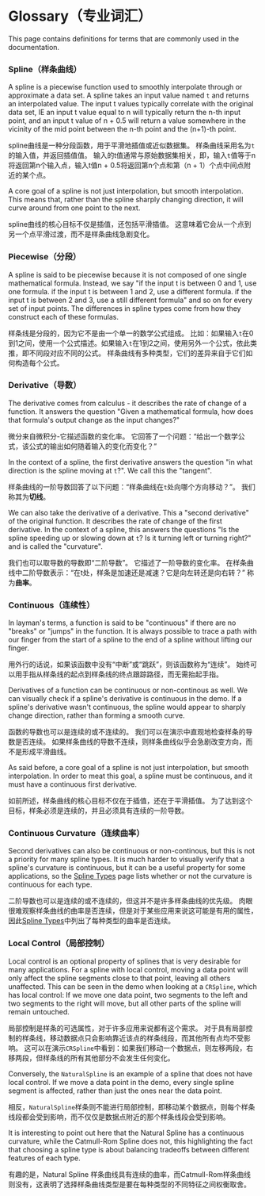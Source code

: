 Glossary（专业词汇）
=============

This page contains definitions for terms that are commonly used in the documentation.

### Spline（样条曲线）
A spline is a piecewise function used to smoothly interpolate through or approximate a data set. A spline takes an input value named `t` and returns an interpolated value. The input t values typically correlate with the original data set, IE an input t value equal to n will typically return the n-th input point, and an input t value of n + 0.5 will return a value somewhere in the vicinity of the mid point between the n-th point and the (n+1)-th point.

spline曲线是一种分段函数，用于平滑地插值或近似数据集。 样条曲线采用名为`t`的输入值，并返回插值值。 输入的t值通常与原始数据集相关，即，输入`t`值等于n将返回第n个输入点，输入t值n + 0.5将返回第n个点和第（n + 1）个点中间点附近的某个点。

A core goal of a spline is not just interpolation, but smooth interpolation. This means that, rather than the spline sharply changing direction, it will curve around from one point to the next.

spline曲线的核心目标不仅是插值，还包括平滑插值。 这意味着它会从一个点到另一个点平滑过渡，而不是样条曲线急剧变化。

### Piecewise（分段）
A spline is said to be piecewise because it is not composed of one single mathematical formula. Instead, we say "if the input t is between 0 and 1, use one formula. if the input t is between 1 and 2, use a different formula. if the input t is between 2 and 3, use a still different formula" and so on for every set of input points. The differences in spline types come from how they construct each of these formulas.

样条线是分段的，因为它不是由一个单一的数学公式组成。 比如：如果输入`t`在0到1之间，使用一个公式描述。如果输入`t`在1到2之间，使用另外一个公式，依此类推，即不同段对应不同的公式。 样条曲线有多种类型，它们的差异来自于它们如何构造每个公式。

### Derivative（导数）
The derivative comes from calculus - it describes the rate of change of a function. It answers the question "Given a mathematical formula, how does that formula's output change as the input changes?"

微分来自微积分-它描述函数的变化率。 它回答了一个问题：“给出一个数学公式，该公式的输出如何随着输入的变化而变化？”

In the context of a spline, the first derivative answers the question "in what direction is the spline moving at `t`?". We call this the "tangent".

样条曲线的一阶导数回答了以下问题：“样条曲线在`t`处向哪个方向移动？”。 我们称其为**切线**。

We can also take the derivative of a derivative. This a "second derivative" of the original function. It describes the rate of change of the first derivative. In the context of a spline, this answers the questions "Is the spline speeding up or slowing down at `t`? Is it turning left or turning right?" and is called the "curvature".

我们也可以取导数的导数即“二阶导数”。 它描述了一阶导数的变化率。 在样条曲线中二阶导数表示：“在t处，样条是加速还是减速？它是向左转还是向右转？” 称为**曲率**。

### Continuous（连续性）
In layman's terms, a function is said to be "continuous" if there are no "breaks" or "jumps" in the function. It is always possible to trace a path with our finger from the start of a spline to the end of a spline without lifting our finger.

用外行的话说，如果该函数中没有“中断”或“跳跃”，则该函数称为“连续”。 始终可以用手指从样条线的起点到样条线的终点跟踪路径，而无需抬起手指。

Derivatives of a function can be continuous or non-continous as well. We can visually check if a spline's derivative is continuous in the demo. If a spline's derivative wasn't continuous, the spline would appear to sharply change direction, rather than forming a smooth curve.

函数的导数也可以是连续的或不连续的。 我们可以在演示中直观地检查样条的导数是否连续。 如果样条曲线的导数不连续，则样条曲线似乎会急剧改变方向，而不是形成平滑曲线。

As said before, a core goal of a spline is not just interpolation, but smooth interpolation. In order to meat this goal, a spline must be continuous, and it must have a continuous first derivative.

如前所述，样条曲线的核心目标不仅在于插值，还在于平滑插值。 为了达到这个目标，样条必须是连续的，并且必须具有连续的一阶导数。

### Continuous Curvature（连续曲率）
Second derivatives can also be continuous or non-continous, but this is not a priority for many spline types. It is much harder to visually verify that a spline's curvature is continuous, but it can be a useful property for some applications, so the [Spline Types](SplineTypes.md) page lists whether or not the curvature is continuous for each type.

二阶导数也可以是连续的或不连续的，但这并不是许多样条曲线的优先级。 肉眼很难观察样条曲线的曲率是否连续，但是对于某些应用来说这可能是有用的属性，因此[Spline Types](SplineTypes.md)中列出了每种类型的曲率是否连续。

### Local Control（局部控制）
Local control is an optional property of splines that is very desirable for many applications. For a spline with local control, moving a data point will only affect the spline segments close to that point, leaving all others unaffected. This can be seen in the demo when looking at a `CRSpline`, which has local control: If we move one data point, two segments to the left and two segments to the right will move, but all other parts of the spline will remain untouched.

局部控制是样条的可选属性，对于许多应用来说都有这个需求。 对于具有局部控制的样条线，移动数据点只会影响靠近该点的样条线段，而其他所有点均不受影响。 这可以在演示`CRSpline`中看到：如果我们移动一个数据点，则左移两段，右移两段，但样条线的所有其他部分不会发生任何变化。

Conversely, the `NaturalSpline` is an example of a spline that does not have local control. If we move a data point in the demo, every single spline segment is affected, rather than just the ones near the data point.

相反，`NaturalSpline`样条则不能进行局部控制，即移动某个数据点，则每个样条线段都会受到影响，而不仅仅是数据点附近的那个样条线段会受到影响。

It is interesting to point out here that the Natural Spline has a continuous curvature, while the Catmull-Rom Spline does not, this highlighting the fact that choosing a spline type is about balancing tradeoffs between different features of each type. 

有趣的是，Natural Spline 样条曲线具有连续的曲率，而Catmull-Rom样条曲线则没有，这表明了选择样条曲线类型是要在每种类型的不同特征之间权衡取舍。